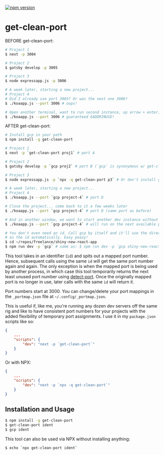 [![npm version](https://badge.fury.io/js/get-clean-port.svg)](https://badge.fury.io/js/get-clean-port)

# get-clean-port

BEFORE get-clean-port:

```sh
# Project 1
$ next -p 3004

# Project 2
$ gatsby develop -p 3005

# Project 3
$ node expressapp.js -p 3006

# A week later, starting a new project...
# Project 4
# Did I already use port 3005? Or was the next one 3006?
$ ./koaapp.js --port 3006 # oops!

# Open another terminal, want to run second instance, up arrow + enter, and...
$ ./koaapp.js --port 3006 # guaranteed EADDRINUSE!
```

AFTER get-clean-port:

```sh
# Install gcp in your path
$ npm install -g get-clean-port

# Project 1
$ next -p `get-clean-port proj1` # port A

# Project 2
$ gatsby develop -p `gcp proj2` # port B (`gcp` is synonymous w/ get-clean-port)

# Project 3
$ node expressapp.js -p `npx -q get-clean-port p3` # Or don't install gcp at all

# A week later, starting a new project...
# Project 4
$ ./koaapp.js --port `gcp project-4` # port D

# Close the project... come back to it a few weeks later
$ ./koaapp.js --port `gcp project-4` # port D (same port as before)

# And in another window, we want to start another dev instance without problems
$ ./koaapp.js --port `gcp project-4` # will run on the next available port

# You don't even need an id. Call gcp by itself and it'll use the directory name
# as the id automatically. Easy peasy!
$ cd ~/repos/freelance/shiny-new-react-app
$ npm run dev -p `gcp` # same as: $ npm run dev -p `gcp shiny-new-react-app`
```

This tool takes in an identifier (`id`) and spits out a mapped port number.
Hence, subsequent calls using the same `id` will get the same port number again
and again. The only exception is when the mapped port is being used by another
process, in which case this tool temporarily returns the next least unused port
number using [detect-port](https://github.com/node-modules/detect-port). Once
the originally mapped port is no longer in use, later calls with the same `id`
will return it.

Port numbers start at 3000. You can change/delete your port mappings in the
`_portmap.json` file at `~/.config/_portmap.json`.

This is useful if, like me, you're running any dozen dev servers off the same
rig and like to have consistent port numbers for your projects with the added
flexibility of temporary port assignments. I use it in my `package.json` scripts
like so:

```json
{
    ...
    "scripts": {
        "dev": "next -p `get-clean-port`"
    }
}
```

Or with NPX:

```json
{
    ...
    "scripts": {
        "dev": "next -p `npx -q get-clean-port`"
    }
}
```

## Installation and Usage

```sh
$ npm install -g get-clean-port
$ get-clean-port ident
$ gcp ident
```

This tool can also be used via NPX without installing anything:

```sh
$ echo `npx get-clean-port ident`
```
